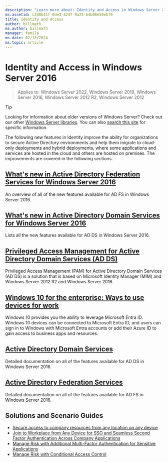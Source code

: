 ```yaml
---
description: "Learn more about: Identity and Access in Windows Server 2016"
ms.assetid: c248b41f-0de3-4247-9a25-b4b08e50ebf0
title: Identity and Access
author: billmath
ms.author: billmath
manager: femila
ms.date: 02/13/2024
ms.topic: article
---
```


# Identity and Access in Windows Server 2016

>Applies to: Windows Server 2022, Windows Server 2019, Windows Server 2016, Windows Server 2012 R2, Windows Server 2012

>[!TIP]
> Looking for information about older versions of Windows Server? Check out our other [Windows Server libraries](/previous-versions/windows/). You can also [search this site](/search/index?dataSource=previousVersions&search=Windows+Server) for specific information.

 The following new features in Identity improve the ability for organizations to secure Active Directory environments and help them migrate to cloud-only deployments and hybrid deployments, where some applications and services are hosted in the cloud and others are hosted on premises. The improvements are covered in the following sections.


## [What's new in Active Directory Federation Services for Windows Server 2016](ad-fs/overview/whats-new-active-directory-federation-services-windows-server.md)
An overview of all of the new features available for AD FS in Windows Server 2016.

## [What's new in Active Directory Domain Services for Windows Server 2016](whats-new-active-directory-domain-services.md)
Lists all the new features available for AD DS in Windows Server 2016.

## [Privileged Access Management for Active Directory Domain Services &#40;AD DS&#41;](/microsoft-identity-manager/pam/privileged-identity-management-for-active-directory-domain-services)
Privileged Access Management (PAM) for Active Directory Domain Services (AD DS) is a solution that is based on Microsoft Identity Manager (MIM) and Windows Server 2012 R2 and Windows Server 2016.

## [Windows 10 for the enterprise: Ways to use devices for work](/azure/active-directory/devices/overview)
Windows 10 provides you the ability to leverage Microsoft Entra ID. Windows 10 devices can be connected to Microsoft Entra ID, and users can sign in to Windows with Microsoft Entra accounts or add their Azure ID to gain access to business apps and resources.

## [Active Directory Domain Services](../identity/ad-ds/Active-Directory-Domain-Services.md)
Detailed documentation on all of the features available for AD DS in Windows Server 2016.

## [Active Directory Federation Services](Active-Directory-Federation-Services.md)
Detailed documentation on all of the features available for AD FS in Windows Server 2016.

## Solutions and Scenario Guides
* [Secure access to company resources from any location on any device](/previous-versions/windows/it-pro/solutions-guidance/dn550982(v=ws.11))
*  [Join to Workplace from Any Device for SSO and Seamless Second Factor Authentication Across Company Applications](./ad-fs/operations/join-to-workplace-from-any-device-for-sso-and-seamless-second-factor-authentication-across-company-applications.md)
* [Manage Risk with Additional Multi-Factor Authentication for Sensitive Applications](./ad-fs/operations/manage-risk-with-additional-multi-factor-authentication-for-sensitive-applications.md)
* [Manage Risk with Conditional Access Control](./ad-fs/operations/manage-risk-with-conditional-access-control.md)
